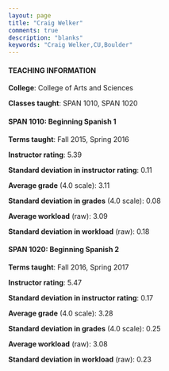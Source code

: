 ```yaml
---
layout: page
title: "Craig Welker" 
comments: true
description: "blanks"
keywords: "Craig Welker,CU,Boulder"
---
```

<head>
<script src="https://ajax.googleapis.com/ajax/libs/jquery/2.1.3/jquery.min.js"></script>
<script src="https://dl.dropboxusercontent.com/s/pc42nxpaw1ea4o9/highcharts.js?dl=0"></script>
<!-- <script src="../assets/js/highcharts.js"></script> -->
<style type="text/css">@font-face {
	font-family: "Bebas Neue";
	src: url(https://www.filehosting.org/file/details/544349/BebasNeue Regular.otf) format("opentype");
	}
	h1.Bebas { 
		font-family: "Bebas Neue", Verdana, Tahoma;
	}
</style>
</head>
	   
#### TEACHING INFORMATION

**College**: College of Arts and Sciences

**Classes taught**: SPAN 1010, SPAN 1020

#### SPAN 1010: Beginning Spanish 1

**Terms taught**: Fall 2015, Spring 2016

**Instructor rating**: 5.39

**Standard deviation in instructor rating**: 0.11

**Average grade** (4.0 scale): 3.11

**Standard deviation in grades** (4.0 scale): 0.08

**Average workload** (raw): 3.09

**Standard deviation in workload** (raw): 0.18

#### SPAN 1020: Beginning Spanish 2

**Terms taught**: Fall 2016, Spring 2017

**Instructor rating**: 5.47

**Standard deviation in instructor rating**: 0.17

**Average grade** (4.0 scale): 3.28

**Standard deviation in grades** (4.0 scale): 0.25

**Average workload** (raw): 3.08

**Standard deviation in workload** (raw): 0.23

